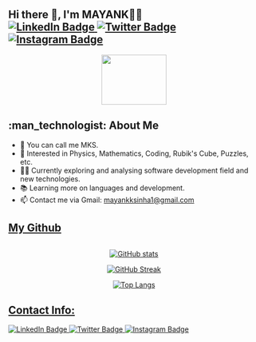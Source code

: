 
  <h2> Hi there 👋, I'm MAYANK👨‍🎓 
&nbsp;&nbsp;&nbsp;&nbsp;&nbsp;&nbsp;&nbsp;&nbsp;&nbsp;&nbsp;&nbsp;&nbsp;&nbsp;&nbsp;&nbsp;&nbsp;&nbsp;&nbsp;&nbsp;&nbsp;&nbsp;&nbsp;&nbsp;&nbsp;&nbsp;&nbsp;&nbsp;&nbsp;&nbsp;&nbsp;&nbsp;&nbsp;&nbsp;&nbsp;
  <a href="https://www.linkedin.com/in/mayank-kumar-sinha-05397b1b4?lipi=urn%3Ali%3Apage%3Ad_flagship3_profile_view_base_contact_details%3BFYElOGU5SGmAeq4RqjmMpw%3D%3D">
    <img src="https://img.shields.io/badge/LinkedIn-purple?style=for-the-badge&logo=linkedin&logoColor=white" alt="LinkedIn Badge"/>
  </a>
  
  <a href="https://twitter.com/mayank_MKS_13">
    <img src="https://img.shields.io/badge/Twitter-blue?style=for-the-badge&logo=twitter&logoColor=white" alt="Twitter Badge"/>
  </a>
  
  <a href="https://www.instagram.com/sinha._mayankkumar/">
    <img src="https://img.shields.io/badge/instagram-orange?style=for-the-badge&logo=instagram&logoColor=white" alt="Instagram Badge"/>
  </a>
</h2>




<div id="header" align="center">
  <img src="https://media.giphy.com/media/X4SS63h7k5umY/giphy.gif" width="130" height="100"/>
  
  </div>



 <h2> :man_technologist: About Me</h2>
 
- 💫 You can call me MKS.
- 🌱 Interested in Physics, Mathematics, Coding, Rubik's Cube, Puzzles, etc.
- 👨‍💻 Currently exploring and analysing software development field and new technologies.
- 📚 Learning more on languages and development.
- 📫 Contact me via Gmail: mayankksinha1@gmail.com


 <U><h2>My Github</h2></U>

<div id="streak" align="center">
  
  <img src="https://komarev.com/ghpvc/?username=MAYANKKS13&style=flat-square&color=blue" alt=""/><br>
  
  [![GitHub stats](https://github-readme-stats.vercel.app/api?username=MAYANKKS13&show_icons=true&theme=dark)](https://github.com/MAYANKKS13/github-readme-stats)

[![GitHub Streak](https://streak-stats.demolab.com/?user=MAYANKKS13&currStreakNum=white&theme=highcontrast&fire=yellow&sideLabels=white&date_format=j/n/Y)](https://git.io/streak-stats)
  
  [![Top Langs](https://github-readme-stats.vercel.app/api/top-langs/?username=MAYANKKS13)](https://github.com/MAYANKKS13/github-readme-stats)
  
  </div>
  
  <U><h2>Contact Info: </h2></U>
  <div id="badges">
  <a href="https://www.linkedin.com/in/mayank-kumar-sinha-05397b1b4?lipi=urn%3Ali%3Apage%3Ad_flagship3_profile_view_base_contact_details%3BFYElOGU5SGmAeq4RqjmMpw%3D%3D">
    <img src="https://img.shields.io/badge/LinkedIn-purple?style=for-the-badge&logo=linkedin&logoColor=white" alt="LinkedIn Badge"/>
  </a>
  
  <a href="https://twitter.com/mayank_MKS_13">
    <img src="https://img.shields.io/badge/Twitter-blue?style=for-the-badge&logo=twitter&logoColor=white" alt="Twitter Badge"/>
  </a>
  
  <a href="https://www.instagram.com/sinha._mayankkumar/">
    <img src="https://img.shields.io/badge/instagram-orange?style=for-the-badge&logo=instagram&logoColor=white" alt="Instagram Badge"/>
  </a>
</div>
  
  
  











